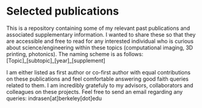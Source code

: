 # Selected publications

This is a repository containing some of my relevant past publications and associated supplementary information. I wanted to share these so that they are accessible and free to read for any interested individual who is curious about science/engineering within these topics (computational imaging, 3D printing, photonics). The naming scheme is as follows:
[Topic]\_[subtopic]\_[year]\_[supplement]
	
I am either listed as first author or co-first author with equal contributions on these publications and feel comfortable answering good faith queries related to them. I am incredibly gratefuly to my advisors, collaborators and colleagues on these projects. Feel free to send an email regarding any queries: indrasen[at]berkeley[dot]edu